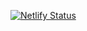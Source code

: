 [![Netlify Status](https://api.netlify.com/api/v1/badges/dcbf007b-c84c-4f8c-ac7f-c585448dc507/deploy-status)](https://app.netlify.com/sites/the-playground/deploys)